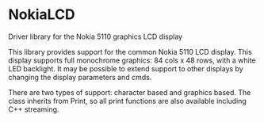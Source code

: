 NokiaLCD
========

Driver library for the Nokia 5110 graphics LCD display

This library provides support for the common Nokia 5110 LCD display.
This display supports full monochrome graphics: 84 cols x 48 rows,
with a white LED backlight. It may be possible to extend support to
other displays by changing the display parameters and cmds.

There are two types of support: character based and graphics based.
The class inherits from Print, so all print functions are also
available including C++ streaming.
